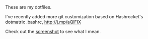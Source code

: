 These are my dotfiles.

I've recently added more git customization based on
Hashrocket's dotmatrix .bashrc, http://j.mp/aQlFIX

Check out the [screenshot](http://github.com/jc00ke/dotfiles/raw/master/prompt_with_git.png) to see what I mean.

